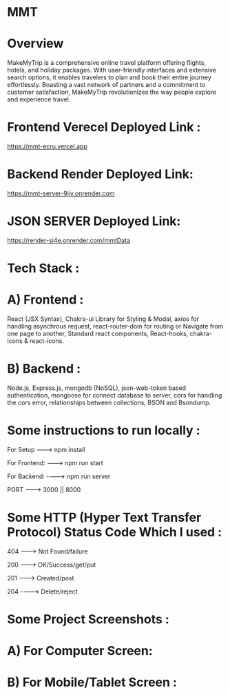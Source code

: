 # MMT
# Overview
MakeMyTrip is a comprehensive online travel platform offering flights, hotels, and holiday packages. With user-friendly interfaces and extensive search options, it enables travelers to plan and book their entire journey effortlessly. Boasting a vast network of partners and a commitment to customer satisfaction, MakeMyTrip revolutionizes the way people explore and experience travel.

# Frontend Verecel Deployed Link :
https://mmt-ecru.vercel.app
# Backend Render Deployed Link: 
https://mmt-server-9jiv.onrender.com
# JSON SERVER Deployed Link:
https://render-si4e.onrender.com/mmtData

# Tech Stack :
# A) Frontend :
React (JSX Syntax), Chakra-ui Library for Styling & Modal, axios for handling asynchrous request, react-router-dom for routing or Navigate from one page to another, Standard react components, React-hooks, chakra-icons & react-icons.
# B) Backend :
Node.js, Express.js, mongodb (NoSQL), json-web-token based authentication, mongoose for connect database to server, cors for handling the cors error, relationships between collections, BSON and Bsondump.

# Some instructions to run locally :
For Setup ---> npm install

For Frontend: ---> npm run start

For Backend: ----> npm run server

PORT ---> 3000 || 8000

# Some HTTP (Hyper Text Transfer Protocol) Status Code Which I used :
404 ---> Not Found/failure

200 --->  OK/Success/get/put

201 ---> Created/post

204 ----> Delete/reject

# Some Project Screenshots :
# A) For Computer Screen:

# B) For Mobile/Tablet Screen :
